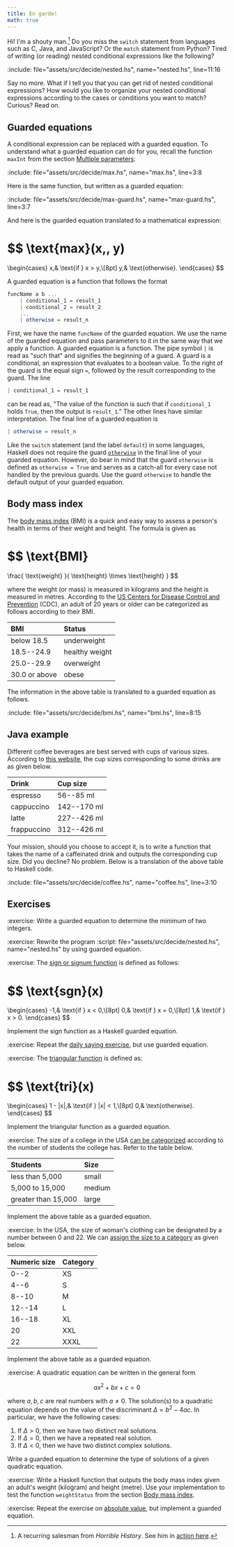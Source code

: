 ```yaml
---
title: En garde!
math: true
---
```


Hi! I'm a shouty man.[^a] Do you miss the `switch` statement from languages such
as C, Java, and JavaScript? Or the `match` statement from Python? Tired of
writing (or reading) nested conditional expressions like the following?

:include: file="assets/src/decide/nested.hs", name="nested.hs", line=11:16

Say no more. What if I tell you that you can get rid of nested conditional
expressions? How would you like to organize your nested conditional expressions
according to the cases or conditions you want to match? Curious? Read on.

<!--=========================================================================-->

## Guarded equations

A conditional expression can be replaced with a guarded equation. To understand
what a guarded equation can do for you, recall the function `maxInt` from the
section [Multiple parameters](../decide_function/#multiple-parameters):

:include: file="assets/src/decide/max.hs", name="max.hs", line=3:8

Here is the same function, but written as a guarded equation:

:include: file="assets/src/decide/max-guard.hs", name="max-guard.hs", line=3:7

And here is the guarded equation translated to a mathematical expression:

$$
\text{max}(x,\, y)
=
\begin{cases}
x,& \text{if } x > y,\\[8pt]
y,& \text{otherwise}.
\end{cases}
$$

A guarded equation is a function that follows the format

```haskell
funcName a b ...
    | conditional_1 = result_1
    | conditional_2 = result_2
    ...
    | otherwise = result_n
```

First, we have the name `funcName` of the guarded equation. We use the name of
the guarded equation and pass parameters to it in the same way that we apply a
function. A guarded equation is a function. The pipe symbol `|` is read as "such
that" and signifies the beginning of a guard. A guard is a conditional, an
expression that evaluates to a boolean value. To the right of the guard is the
equal sign `=`, followed by the result corresponding to the guard. The line

```haskell
| conditional_1 = result_1
```

can be read as, "The value of the function is such that if `conditional_1` holds
`True`, then the output is `result_1`." The other lines have similar
interpretation. The final line of a guarded equation is

```haskell
| otherwise = result_n
```

Like the `switch` statement (and the label `default`) in some languages, Haskell
does not require the guard [`otherwise`][otherwise] in the final line of your
guarded equation. However, do bear in mind that the guard `otherwise` is defined
as `otherwise = True` and serves as a catch-all for every case not handled by
the previous guards. Use the guard `otherwise` to handle the default output of
your guarded equation.

<!--=========================================================================-->

## Body mass index

The [body mass index][bmi] (BMI) is a quick and easy way to assess a person's
health in terms of their weight and height. The formula is given as

$$
\text{BMI}
=
\frac{
  \text{weight}
}{
  \text{height} \times \text{height}
}
$$

where the weight (or mass) is measured in kilograms and the height is measured
in metres. According to the [US Centers for Disease Control and
Prevention][usCDC] (CDC), an adult of 20 years or older can be categorized as
follows according to their BMI.

| BMI           | Status         |
| :------------ | :------------- |
| below 18.5    | underweight    |
| 18.5--24.9    | healthy weight |
| 25.0--29.9    | overweight     |
| 30.0 or above | obese          |

The information in the above table is translated to a guarded equation as
follows.

:include: file="assets/src/decide/bmi.hs", name="bmi.hs", line=8:15

<!--=========================================================================-->

## Java example

Different coffee beverages are best served with cups of various sizes. According
to [this website][coffeeCup], the cup sizes corresponding to some drinks are as
given below.

| Drink       | Cup size    |
| :---------- | :---------- |
| espresso    | 56--85 ml   |
| cappuccino  | 142--170 ml |
| latte       | 227--426 ml |
| frappuccino | 312--426 ml |

Your mission, should you choose to accept it, is to write a function that takes
the name of a caffeinated drink and outputs the corresponding cup size. Did you
decline? No problem. Below is a translation of the above table to Haskell code.

:include: file="assets/src/decide/coffee.hs", name="coffee.hs", line=3:10

<!--=========================================================================-->

## Exercises

<!-- prettier-ignore-start -->
:exercise:
Write a guarded equation to determine the minimum of two integers.
<!-- prettier-ignore-end -->

<!-- prettier-ignore-start -->
:exercise:
Rewrite the program
:script: file="assets/src/decide/nested.hs", name="nested.hs"
by using guarded equation.
<!-- prettier-ignore-end -->

<!-- prettier-ignore-start -->
:exercise:
The [sign or signum function][signFunction] is defined as follows:
<!-- prettier-ignore-end -->

$$
\text{sgn}(x)
=
\begin{cases}
-1,& \text{if } x < 0,\\[8pt]
0,& \text{if } x = 0,\\[8pt]
1,& \text{if } x > 0.
\end{cases}
$$

Implement the sign function as a Haskell guarded equation.

<!-- prettier-ignore-start -->
:exercise:
Repeat the [daily saying exercise](../decide_conditional/#ex_daily_saying), but
use guarded equation.
<!-- prettier-ignore-end -->

<!-- prettier-ignore-start -->
:exercise:
The [triangular function][triangularFunction] is defined as:
<!-- prettier-ignore-end -->

$$
\text{tri}(x)
=
\begin{cases}
1 - |x|,& \text{if } |x| < 1,\\[8pt]
0,& \text{otherwise}.
\end{cases}
$$

Implement the triangular function as a guarded equation.

<!-- prettier-ignore-start -->
:exercise:
The size of a college in the USA [can be categorized][collegeSize] according to
the number of students the college has.  Refer to the table below.
<!-- prettier-ignore-end -->

| Students            | Size   |
| :------------------ | :----- |
| less than 5,000     | small  |
| 5,000 to 15,000     | medium |
| greater than 15,000 | large  |

Implement the above table as a guarded equation.

<!-- prettier-ignore-start -->
:exercise:
In the USA, the size of woman's clothing can be designated by a number between 0
and 22. We can [assign the size to a category][womanSize] as given below.
<!-- prettier-ignore-end -->

| Numeric size | Category |
| :----------- | :------- |
| 0--2         | XS       |
| 4--6         | S        |
| 8--10        | M        |
| 12--14       | L        |
| 16--18       | XL       |
| 20           | XXL      |
| 22           | XXXL     |

Implement the above table as a guarded equation.

<!-- prettier-ignore-start -->
:exercise:
A quadratic equation can be written in the general form
<!-- prettier-ignore-end -->

$$
ax^2 + bx + c = 0
$$

where $a,b,c$ are real numbers with $a \neq 0$. The solution(s) to a quadratic
equation depends on the value of the discriminant $\Delta = b^2 - 4ac$. In
particular, we have the following cases:

1. If $\Delta > 0$, then we have two distinct real solutions.
1. If $\Delta = 0$, then we have a repeated real solution.
1. If $\Delta < 0$, then we have two distinct complex solutions.

Write a guarded equation to determine the type of solutions of a given quadratic
equation.

<!-- prettier-ignore-start -->
:exercise:
Write a Haskell function that outputs the body mass index given an adult's
weight (kilogram) and height (metre). Use your implementation to test the
function `weightStatus` from the section [Body mass index](#body-mass-index).
<!-- prettier-ignore-end -->

<!-- prettier-ignore-start -->
:exercise:
Repeat the exercise on [absolute value](../decide_conditional/#ex_absolute_value),
but implement a guarded equation.
<!-- prettier-ignore-end -->

<!--=========================================================================-->

[^a]:
    A recurring salesman from _Horrible History_. See him in [action
    here][shoutyMan].

<!--=========================================================================-->

<!-- prettier-ignore-start -->
[bmi]: https://web.archive.org/web/20231202071810/https://en.wikipedia.org/wiki/Body_mass_index
[coffeeCup]: https://web.archive.org/web/20230410035003/https://fluentincoffee.com/coffee-cup-sizes-chart/
[collegeSize]: https://web.archive.org/web/20231209104604/https://www.collegedata.com/resources/the-facts-on-fit/college-size-small-medium-or-large
[otherwise]: https://web.archive.org/web/20231202002935/https://hackage.haskell.org/package/base-4.19.0.0/docs/Prelude.html#v:otherwise
[shoutyMan]: https://youtu.be/x7WiPl5s91A
[signFunction]: https://web.archive.org/web/20231202004602/https://en.wikipedia.org/wiki/Sign_function
[triangularFunction]: https://web.archive.org/web/20231123204312/https://en.wikipedia.org/wiki/Triangular_function
[usCDC]: https://web.archive.org/web/20231207003413/https://www.cdc.gov/healthyweight/assessing/bmi/adult_bmi/index.html
[womanSize]: https://web.archive.org/web/20231209104319/https://threadcurve.com/womans-clothing-size-conversion-chart/
<!-- prettier-ignore-end -->
